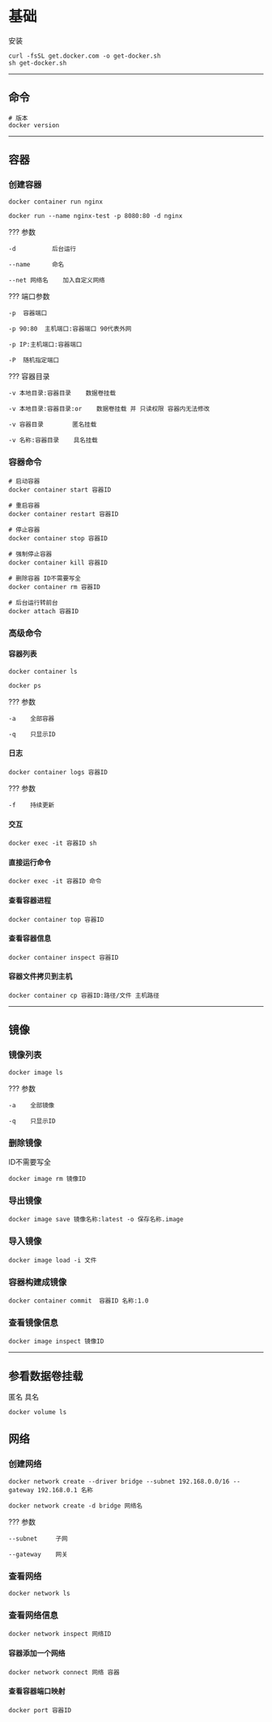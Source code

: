# 基础

安装

```shell
curl -fsSL get.docker.com -o get-docker.sh
sh get-docker.sh
```


------------------------------------------------
## 命令

```shell
# 版本
docker version
```

---
## 容器

### 创建容器


```shell
docker container run nginx

docker run --name nginx-test -p 8080:80 -d nginx
```

??? 参数

    -d          后台运行

    --name      命名
    
    --net 网络名    加入自定义网络


??? 端口参数

    -p  容器端口

    -p 90:80  主机端口:容器端口 90代表外网

    -p IP:主机端口:容器端口

    -P  随机指定端口


??? 容器目录

    -v 本地目录:容器目录    数据卷挂载

    -v 本地目录:容器目录:or    数据卷挂载 并 只读权限 容器内无法修改

    -v 容器目录        匿名挂载

    -v 名称:容器目录    具名挂载

### 容器命令

```shell
# 启动容器
docker container start 容器ID

# 重启容器
docker container restart 容器ID

# 停止容器
docker container stop 容器ID

# 强制停止容器
docker container kill 容器ID

# 删除容器 ID不需要写全
docker container rm 容器ID

# 后台运行转前台
docker attach 容器ID
```


### 高级命令

#### 容器列表

```shell
docker container ls

docker ps
```

??? 参数

    -a    全部容器

    -q    只显示ID

#### 日志

```shell
docker container logs 容器ID
```

??? 参数

    -f    持续更新

#### 交互

```shell
docker exec -it 容器ID sh
```

#### 直接运行命令

```shell
docker exec -it 容器ID 命令
```

#### 查看容器进程

```shell
docker container top 容器ID
```

#### 查看容器信息

```shell
docker container inspect 容器ID
```

#### 容器文件拷贝到主机

```shell
docker container cp 容器ID:路径/文件 主机路径
```

---
## 镜像

### 镜像列表

```shell
docker image ls
```

??? 参数

    -a    全部镜像

    -q    只显示ID

### 删除镜像

ID不需要写全

```shell
docker image rm 镜像ID
```

### 导出镜像

```shell
docker image save 镜像名称:latest -o 保存名称.image
```

### 导入镜像

```shell
docker image load -i 文件
```

### 容器构建成镜像

```shell
docker container commit  容器ID 名称:1.0
```

### 查看镜像信息

```shell
docker image inspect 镜像ID
```

---
## 参看数据卷挂载

匿名 具名

```shell
docker volume ls
```

## 网络

### 创建网络

```shell
docker network create --driver bridge --subnet 192.168.0.0/16 --gateway 192.168.0.1 名称

docker network create -d bridge 网络名

```

??? 参数

    --subnet     子网

    --gateway    网关

### 查看网络

```shell
docker network ls
```

### 查看网络信息

```shell
docker network inspect 网络ID
```

#### 容器添加一个网络

```shell
docker network connect 网络 容器
```

#### 查看容器端口映射

```shell
docker port 容器ID
```



